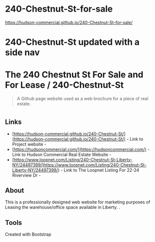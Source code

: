 # 240-Chestnut-St-for-sale
https://hudson-commercial.github.io/240-Chestnut-St-for-sale/

# 240-Chestnut-St updated with a side nav



# The 240 Chestnut St For Sale and For Lease / 240-Chestnut-St
> A Github page website used as a web brochure for a piece of real estate.
#

## Links

- [https://hudson-commercial.github.io/240-Chestnut-St/](https://hudson-commercial.github.io/240-Chestnut-St/) - Link to Project website - 
- [https://hudsoncommercial.com/](https://hudsoncommercial.com/) - Link to Hudson Commercial Real Estate Website - 
- [https://www.loopnet.com/Listing/240-Chestnut-St-Liberty-NY/24497399/]https://www.loopnet.com/Listing/240-Chestnut-St-Liberty-NY/24497399/) - Link to The Loopnet Listing For 22-24 Riverview Dr - 


## About

This is a professionally designed web website for marketing purposes of Leasing the warehouse/office space available in Liberty.
.

## Tools

Created with Bootstrap

